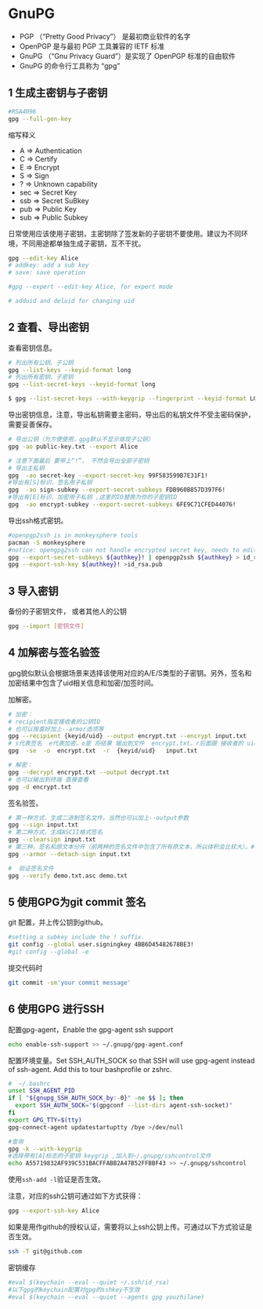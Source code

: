 # GnuPG

* PGP （“Pretty Good Privacy”） 是最初商业软件的名字
* OpenPGP 是与最初 PGP 工具兼容的 IETF 标准
* GnuPG （“Gnu Privacy Guard”）是实现了 OpenPGP 标准的自由软件
* GnuPG 的命令行工具称为 “gpg”

## 1 生成主密钥与子密钥

```bash
#RSA4096
gpg --full-gen-key
```
缩写释义

* A    =>    Authentication
* C    =>    Certify
* E    =>    Encrypt
* S    =>    Sign
* ?    =>    Unknown capability
* sec  =>    Secret Key
* ssb  =>    Secret SuBkey
* pub  =>    Public Key
* sub  =>    Public Subkey

日常使用应该使用子密钥，主密钥除了签发新的子密钥不要使用。建议为不同环境，不同用途都单独生成子密钥，互不干扰。

```bash
gpg --edit-key Alice
# addkey: add a sub key
# save: save operation

#gpg --expert --edit-key Alice, for expert mode

# adduid and deluid for changing uid
```

## 2 查看、导出密钥

查看密钥信息。

```bash
# 列出所有公钥、子公钥
gpg --list-keys --keyid-format long
# 列出所有密钥、子密钥
gpg --list-secret-keys --keyid-format long

$ gpg --list-secret-keys --with-keygrip --fingerprint --keyid-format LONG
```

导出密钥信息，注意，导出私钥需要主密码，导出后的私钥文件不受主密码保护，需要妥善保存。

```bash
# 导出公钥（为方便使用，gpg默认不显示体现子公钥）
gpg -ao public-key.txt --export Alice

# 注意下面最后 要带上“!”， 不然会导出全部子密钥
# 导出主私钥
gpg  -ao secret-key --export-secret-key 99F583599B7E31F1!
#导出有[S]标识、签名用子私钥
gpg  -ao sign-subkey --export-secret-subkeys FDB960B857D397F6!
#导出有[E]标识、加密用子私钥 ,这里的ID替换为你的子密钥ID
gpg  -ao encrypt-subkey --export-secret-subkeys 6FE9C71CFED44076!
```

导出ssh格式密钥。

```bash
#openpgp2ssh is in monkeysphere tools
pacman -S monkeysphere
#notice: opengpg2ssh can not handle encrypted secret key, needs to edit key before export
gpg --export-secret-subkeys ${authkey}! | openpgp2ssh ${authkey} > id_rsa
gpg --export-ssh-key ${authkey}! >id_rsa.pub
```

## 3 导入密钥

备份的子密钥文件， 或者其他人的公钥

```bash
gpg --import [密钥文件]
```

## 4 加解密与签名验签

gpg貌似默认会根据场景来选择该使用对应的A/E/S类型的子密钥。另外，签名和加密结果中包含了uid相关信息和加密/加签时间。

加解密。

```bash
# 加密：
# recipient指定接收者的公钥ID
# 也可以按喜好加上--armor选项等
gpg --recipient {keyid/uid} --output encrypt.txt --encrypt input.txt
# s代表签名  e代表加密。o是 将结果 输出到文件  encrypt.txt。r后面跟 接收者的 uid或者 key id， 接收者的公钥必须已经导入过。input.txt 是你要加密的文件
gpg  -se  -o  encrypt.txt  -r  {keyid/uid}   input.txt  

# 解密：
gpg --decrypt encrypt.txt --output decrypt.txt
# 也可以输出到终端 直接查看
gpg -d encrypt.txt
```

签名验签。

```bash
# 第一种方式，生成二进制签名文件。当然也可以加上--output参数
gpg --sign input.txt
# 第二种方式，生成ASCII格式签名
gpg --clearsign input.txt
# 第三种，签名和原文本分开（前两种的签名文件中包含了所有原文本，所以体积会比较大）。#不加armor生成会二进制
gpg --armor --detach-sign input.txt

#  验证签名文件
gpg --verify demo.txt.asc demo.txt
```

## 5 使用GPG为git commit 签名

git 配置，并上传公钥到github。

```bash
#setting a subkey include the ! suffix.
git config --global user.signingkey 4BB6D45482678BE3!
#git config --global -e
```

提交代码时

```bash
git commit -sm'your commit message'
```

## 6 使用GPG 进行SSH

配置gpg-agent，Enable the gpg-agent ssh support

```bash
echo enable-ssh-support >> ~/.gnupg/gpg-agent.conf
```

配置环境变量。Set SSH_AUTH_SOCK so that SSH will use gpg-agent instead of ssh-agent. Add this to tour bashprofile or zshrc.

```bash
#  ~/.bashrc
unset SSH_AGENT_PID
if [ "${gnupg_SSH_AUTH_SOCK_by:-0}" -ne $$ ]; then
  export SSH_AUTH_SOCK="$(gpgconf --list-dirs agent-ssh-socket)"
fi
export GPG_TTY=$(tty)
gpg-connect-agent updatestartuptty /bye >/dev/null
```

```bash
#查询
gpg -k --with-keygrip
#选择带有[A]标志的子密钥 keygrip ,加入到~/.gnupg/sshcontrol文件
echo A55719832AF939C531BACFFABB2A47B52FFBBF43 >> ~/.gnupg/sshcontrol
```

使用`ssh-add -l`验证是否生效。

注意，对应的ssh公钥可通过如下方式获得：

```bash
gpg --export-ssh-key Alice
```

如果是用作github的授权认证，需要将以上ssh公钥上传。可通过以下方式验证是否生效。

```bash
ssh -T git@github.com
```

密钥缓存

```bash
#eval $(keychain --eval --quiet ~/.ssh/id_rsa)
#以下gpg的keychain配置对gpg的sshkey不生效
#eval $(keychain --eval --quiet --agents gpg youzhilane)
```
